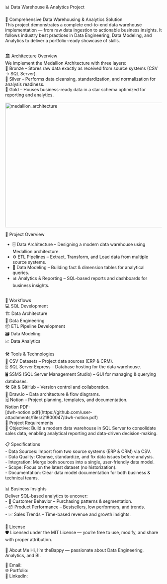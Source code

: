 📊 Data Warehouse & Analytics Project<br>
<br>
🚀 Comprehensive Data Warehousing & Analytics Solution<br>
This project demonstrates a complete end-to-end data warehouse implementation — from raw data ingestion to actionable business insights. It follows industry best practices in Data Engineering, Data Modeling, and Analytics to deliver a portfolio-ready showcase of skills.<br>
<br>


🏛 Architecture Overview<br>
We implement the Medallion Architecture with three layers:<br>
🥉 Bronze – Stores raw data exactly as received from source systems (CSV → SQL Server).<br>
🥈 Silver – Performs data cleansing, standardization, and normalization for analysis readiness.<br>
🥇 Gold – Houses business-ready data in a star schema optimized for reporting and analytics.<br>
<br>
<img width="800" height="400" alt="medallion_architecture" src="https://github.com/user-attachments/assets/76e11962-a2ea-420c-b067-18afd5b79eae" />


📖 Project Overview<br>
- 🗄 Data Architecture – Designing a modern data warehouse using Medallion architecture.<br>
- ⚙ ETL Pipelines – Extract, Transform, and Load data from multiple source systems.<br>
- 📐 Data Modeling – Building fact & dimension tables for analytical queries.<br>
- 📊 Analytics & Reporting – SQL-based reports and dashboards for business insights.<br>
<br>
🔄 Workflows<br>
💻 SQL Development<br>
🏗 Data Architecture<br>
🔧 Data Engineering<br>
📦 ETL Pipeline Development<br>
🗃 Data Modeling<br>
📈 Data Analytics<br>

<br>
🛠 Tools & Technologies<br>
📂 CSV Datasets – Project data sources (ERP & CRM).<br>
🗄 SQL Server Express – Database hosting for the data warehouse.<br>
🖥 SSMS (SQL Server Management Studio) – GUI for managing & querying databases.<br>
🛠 Git & GitHub – Version control and collaboration.<br>
📐 Draw.io – Data architecture & flow diagrams.<br>
🗒 Notion – Project planning, templates, and documentation.<br>
Notion PDF:<br>
[dwh-notion.pdf](https://github.com/user-attachments/files/21800047/dwh-notion.pdf)


<br>
📌 Project Requirements<br>
🎯 Objective: Build a modern data warehouse in SQL Server to consolidate sales data, enabling analytical reporting and data-driven decision-making.<br><br>
📋 Specifications<br>
- Data Sources: Import from two source systems (ERP & CRM) via CSV.<br>
- Data Quality: Cleanse, standardize, and fix data issues before analysis.<br>
- Integration: Merge both sources into a single, user-friendly data model.<br>
- Scope: Focus on the latest dataset (no historization).<br>
- Documentation: Clear data model documentation for both business & technical teams.<br>

<br>
📊 Business Insights<br>
Deliver SQL-based analytics to uncover:<br>
- 👥 Customer Behavior – Purchasing patterns & segmentation.<br>
- 📦 Product Performance – Bestsellers, low performers, and trends.<br>
- 📈 Sales Trends – Time-based revenue and growth insights.<br>

<br>
📜 License<br>
🛡 Licensed under the MIT License — you’re free to use, modify, and share with proper attribution.<br>

<br>
👋 About Me
Hi, I’m theBappy — passionate about Data Engineering, Analytics, and BI.<br>

📧 Email: <br>
🌐 Portfolio: <br>
💼 LinkedIn: <br>

